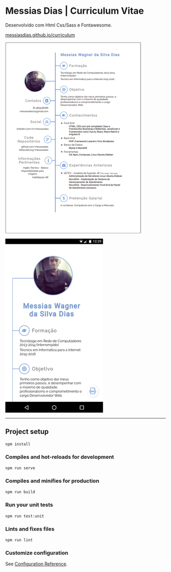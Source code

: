 # Messias Dias | Curriculum Vitae

Desenvolvido com Html Css/Sass e Fontawesome.

[messiasdias.github.io/curriculum](https://messiasdias.github.io/curriculum)

![Screenshot](screenshots/screenshot.png?raw=true "Curriculum")


![Screenshot](screenshots/screenshot2.png?raw=true "Curriculum")


<hr>

## Project setup
```
npm install
```

### Compiles and hot-reloads for development
```
npm run serve
```

### Compiles and minifies for production
```
npm run build
```

### Run your unit tests
```
npm run test:unit
```

### Lints and fixes files
```
npm run lint
```

### Customize configuration
See [Configuration Reference](https://cli.vuejs.org/config/).
